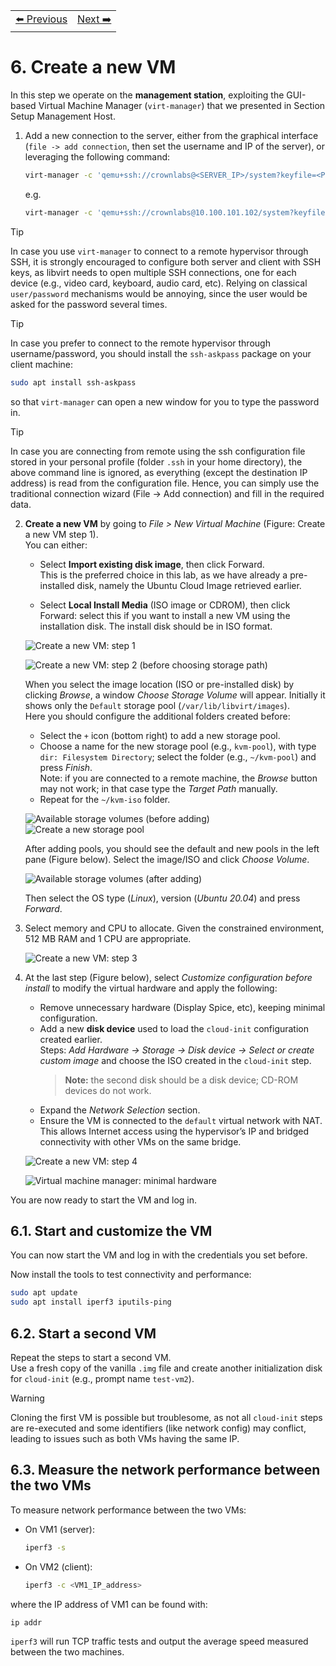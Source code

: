 <table style="width:100%">
  <tr>
    <td align="left"><a href="../1.5/README.md">⬅️ Previous</a></td>
    <td align="right"><a href="../1.7/README.md">Next ➡️</a></td>
  </tr>
</table>

# 6. Create a new VM

In this step we operate on the **management station**, exploiting the GUI-based Virtual Machine Manager (`virt-manager`) that we presented in Section Setup Management Host.

1. Add a new connection to the server, either from the graphical interface (`file -> add connection`, then set the username and IP of the server), or leveraging the following command:

   ```bash
   virt-manager -c 'qemu+ssh://crownlabs@<SERVER_IP>/system?keyfile=<PRIVATE_KEY>'
   ```
   e.g.
   ```bash
   virt-manager -c 'qemu+ssh://crownlabs@10.100.101.102/system?keyfile=/home/netlab/.ssh/id_rsa'
   ```


> [!TIP]
> In case you use `virt-manager` to connect to a remote hypervisor through SSH, it is strongly encouraged to configure both server and client with SSH keys, as libvirt needs to open multiple SSH connections, one for each device (e.g., video card, keyboard, audio card, etc). Relying on classical `user/password` mechanisms would be annoying, since the user would be asked for the password several times.

> [!TIP]
> In case you prefer to connect to the remote hypervisor through username/password, you should install the `ssh-askpass` package on your client machine:
> ```bash
> sudo apt install ssh-askpass
> ```
> so that `virt-manager` can open a new window for you to type the password in.


> [!TIP] 
> In case you are connecting from remote using the ssh configuration file stored in your personal profile (folder `.ssh` in your home directory), the above command line is ignored, as everything (except the destination IP address) is read from the configuration file. Hence, you can simply use the traditional connection wizard (File → Add connection) and fill in the required data.

2. **Create a new VM** by going to *File > New Virtual Machine* (Figure: Create a new VM step 1).  
   You can either:

   - Select **Import existing disk image**, then click Forward.  
     This is the preferred choice in this lab, as we have already a pre-installed disk, namely the Ubuntu Cloud Image retrieved earlier.

   - Select **Local Install Media** (ISO image or CDROM), then click Forward: select this if you want to install a new VM using the installation disk. The install disk should be in ISO format.

   ![Create a new VM: step 1](images/libvirt-create-vm-1.png)

   ![Create a new VM: step 2 (before choosing storage path)](images/libvirt-create-vm-2a.png)

   When you select the image location (ISO or pre-installed disk) by clicking *Browse*, a window *Choose Storage Volume* will appear. Initially it shows only the `Default` storage pool (`/var/lib/libvirt/images`).  
   Here you should configure the additional folders created before:

   - Select the `+` icon (bottom right) to add a new storage pool.
   - Choose a name for the new storage pool (e.g., `kvm-pool`), with type `dir: Filesystem Directory`; select the folder (e.g., `~/kvm-pool`) and press *Finish*.  
     Note: if you are connected to a remote machine, the *Browse* button may not work; in that case type the *Target Path* manually.
   - Repeat for the `~/kvm-iso` folder.

   ![Available storage volumes (before adding)](images/libvirt-create-vm-storage-volume-1.png)
   ![Create a new storage pool](images/libvirt-create-pool.png)

   After adding pools, you should see the default and new pools in the left pane (Figure below). Select the image/ISO and click *Choose Volume*.

   ![Available storage volumes (after adding)](images/libvirt-create-vm-storage-volume-2.png)

   Then select the OS type (*Linux*), version (*Ubuntu 20.04*) and press *Forward*.

3. Select memory and CPU to allocate. Given the constrained environment, 512 MB RAM and 1 CPU are appropriate.

   ![Create a new VM: step 3](images/libvirt-create-vm-3.png)

4. At the last step (Figure below), select *Customize configuration before install* to modify the virtual hardware and apply the following:

   - Remove unnecessary hardware (Display Spice, etc), keeping minimal configuration.
   - Add a new **disk device** used to load the `cloud-init` configuration created earlier.  
     Steps: *Add Hardware → Storage → Disk device → Select or create custom image* and choose the ISO created in the `cloud-init` step.  
     > **Note:** the second disk should be a disk device; CD-ROM devices do not work.
   - Expand the *Network Selection* section.
   - Ensure the VM is connected to the `default` virtual network with NAT. This allows Internet access using the hypervisor’s IP and bridged connectivity with other VMs on the same bridge.

   ![Create a new VM: step 4](images/libvirt-create-vm-4.png)

   ![Virtual machine manager: minimal hardware](images/libvirt-customhw.png)

You are now ready to start the VM and log in.

## 6.1. Start and customize the VM

You can now start the VM and log in with the credentials you set before.

Now install the tools to test connectivity and performance:

```bash
sudo apt update
sudo apt install iperf3 iputils-ping
```

## 6.2. Start a second VM

Repeat the steps to start a second VM.  
Use a fresh copy of the vanilla `.img` file and create another initialization disk for `cloud-init` (e.g., prompt name `test-vm2`).

> [!WARNING]
> Cloning the first VM is possible but troublesome, as not all `cloud-init` steps are re-executed and some identifiers (like network config) may conflict, leading to issues such as both VMs having the same IP.

## 6.3. Measure the network performance between the two VMs

To measure network performance between the two VMs:

- On VM1 (server):

  ```bash
  iperf3 -s
  ```

- On VM2 (client):

  ```bash
  iperf3 -c <VM1_IP_address>
  ```

where the IP address of VM1 can be found with:

```bash
ip addr
```

`iperf3` will run TCP traffic tests and output the average speed measured between the two machines.
